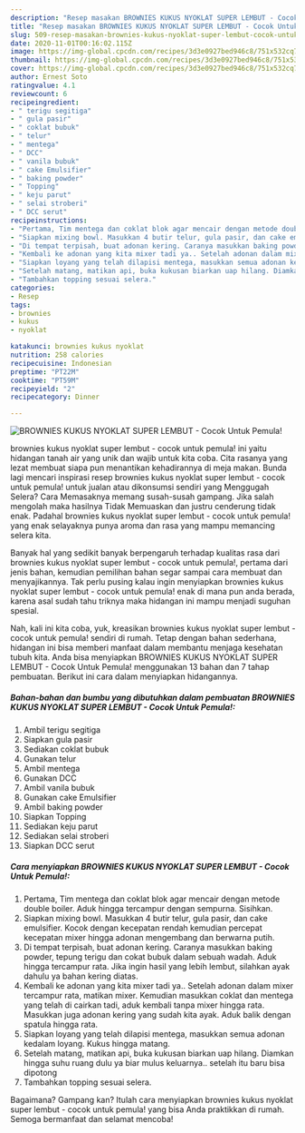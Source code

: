 ```yaml
---
description: "Resep masakan BROWNIES KUKUS NYOKLAT SUPER LEMBUT - Cocok Untuk Pemula! | Cara Membuat BROWNIES KUKUS NYOKLAT SUPER LEMBUT - Cocok Untuk Pemula! Yang Sedap"
title: "Resep masakan BROWNIES KUKUS NYOKLAT SUPER LEMBUT - Cocok Untuk Pemula! | Cara Membuat BROWNIES KUKUS NYOKLAT SUPER LEMBUT - Cocok Untuk Pemula! Yang Sedap"
slug: 509-resep-masakan-brownies-kukus-nyoklat-super-lembut-cocok-untuk-pemula-cara-membuat-brownies-kukus-nyoklat-super-lembut-cocok-untuk-pemula-yang-sedap
date: 2020-11-01T00:16:02.115Z
image: https://img-global.cpcdn.com/recipes/3d3e0927bed946c8/751x532cq70/brownies-kukus-nyoklat-super-lembut-cocok-untuk-pemula-foto-resep-utama.jpg
thumbnail: https://img-global.cpcdn.com/recipes/3d3e0927bed946c8/751x532cq70/brownies-kukus-nyoklat-super-lembut-cocok-untuk-pemula-foto-resep-utama.jpg
cover: https://img-global.cpcdn.com/recipes/3d3e0927bed946c8/751x532cq70/brownies-kukus-nyoklat-super-lembut-cocok-untuk-pemula-foto-resep-utama.jpg
author: Ernest Soto
ratingvalue: 4.1
reviewcount: 6
recipeingredient:
- " terigu segitiga"
- " gula pasir"
- " coklat bubuk"
- " telur"
- " mentega"
- " DCC"
- " vanila bubuk"
- " cake Emulsifier"
- " baking powder"
- " Topping"
- " keju parut"
- " selai stroberi"
- " DCC serut"
recipeinstructions:
- "Pertama, Tim mentega dan coklat blok agar mencair dengan metode double boiler. Aduk hingga tercampur dengan sempurna. Sisihkan."
- "Siapkan mixing bowl. Masukkan 4 butir telur, gula pasir, dan cake emulsifier. Kocok dengan kecepatan rendah kemudian percepat kecepatan mixer hingga adonan mengembang dan berwarna putih."
- "Di tempat terpisah, buat adonan kering. Caranya masukkan baking powder, tepung terigu dan cokat bubuk dalam sebuah wadah. Aduk hingga tercampur rata. Jika ingin hasil yang lebih lembut, silahkan ayak dahulu ya bahan kering diatas."
- "Kembali ke adonan yang kita mixer tadi ya.. Setelah adonan dalam mixer tercampur rata, matikan mixer. Kemudian masukkan coklat dan mentega yang telah di cairkan tadi, aduk kembali tanpa mixer hingga rata. Masukkan juga adonan kering yang sudah kita ayak. Aduk balik dengan spatula hingga rata."
- "Siapkan loyang yang telah dilapisi mentega, masukkan semua adonan kedalam loyang. Kukus hingga matang."
- "Setelah matang, matikan api, buka kukusan biarkan uap hilang. Diamkan hingga suhu ruang dulu ya biar mulus keluarnya.. setelah itu baru bisa dipotong"
- "Tambahkan topping sesuai selera."
categories:
- Resep
tags:
- brownies
- kukus
- nyoklat

katakunci: brownies kukus nyoklat 
nutrition: 258 calories
recipecuisine: Indonesian
preptime: "PT22M"
cooktime: "PT59M"
recipeyield: "2"
recipecategory: Dinner

---
```



![BROWNIES KUKUS NYOKLAT SUPER LEMBUT - Cocok Untuk Pemula!](https://img-global.cpcdn.com/recipes/3d3e0927bed946c8/751x532cq70/brownies-kukus-nyoklat-super-lembut-cocok-untuk-pemula-foto-resep-utama.jpg)


brownies kukus nyoklat super lembut - cocok untuk pemula! ini yaitu hidangan tanah air yang unik dan wajib untuk kita coba. Cita rasanya yang lezat membuat siapa pun menantikan kehadirannya di meja makan.
Bunda lagi mencari inspirasi resep brownies kukus nyoklat super lembut - cocok untuk pemula! untuk jualan atau dikonsumsi sendiri yang Menggugah Selera? Cara Memasaknya memang susah-susah gampang. Jika salah mengolah maka hasilnya Tidak Memuaskan dan justru cenderung tidak enak. Padahal brownies kukus nyoklat super lembut - cocok untuk pemula! yang enak selayaknya punya aroma dan rasa yang mampu memancing selera kita.



Banyak hal yang sedikit banyak berpengaruh terhadap kualitas rasa dari brownies kukus nyoklat super lembut - cocok untuk pemula!, pertama dari jenis bahan, kemudian pemilihan bahan segar sampai cara membuat dan menyajikannya. Tak perlu pusing kalau ingin menyiapkan brownies kukus nyoklat super lembut - cocok untuk pemula! enak di mana pun anda berada, karena asal sudah tahu triknya maka hidangan ini mampu menjadi suguhan spesial.


Nah, kali ini kita coba, yuk, kreasikan brownies kukus nyoklat super lembut - cocok untuk pemula! sendiri di rumah. Tetap dengan bahan sederhana, hidangan ini bisa memberi manfaat dalam membantu menjaga kesehatan tubuh kita. Anda bisa menyiapkan BROWNIES KUKUS NYOKLAT SUPER LEMBUT - Cocok Untuk Pemula! menggunakan 13 bahan dan 7 tahap pembuatan. Berikut ini cara dalam menyiapkan hidangannya.

<!--inarticleads1-->

##### Bahan-bahan dan bumbu yang dibutuhkan dalam pembuatan BROWNIES KUKUS NYOKLAT SUPER LEMBUT - Cocok Untuk Pemula!:

1. Ambil  terigu segitiga
1. Siapkan  gula pasir
1. Sediakan  coklat bubuk
1. Gunakan  telur
1. Ambil  mentega
1. Gunakan  DCC
1. Ambil  vanila bubuk
1. Gunakan  cake Emulsifier
1. Ambil  baking powder
1. Siapkan  Topping
1. Sediakan  keju parut
1. Sediakan  selai stroberi
1. Siapkan  DCC serut




<!--inarticleads2-->

##### Cara menyiapkan BROWNIES KUKUS NYOKLAT SUPER LEMBUT - Cocok Untuk Pemula!:

1. Pertama, Tim mentega dan coklat blok agar mencair dengan metode double boiler. Aduk hingga tercampur dengan sempurna. Sisihkan.
1. Siapkan mixing bowl. Masukkan 4 butir telur, gula pasir, dan cake emulsifier. Kocok dengan kecepatan rendah kemudian percepat kecepatan mixer hingga adonan mengembang dan berwarna putih.
1. Di tempat terpisah, buat adonan kering. Caranya masukkan baking powder, tepung terigu dan cokat bubuk dalam sebuah wadah. Aduk hingga tercampur rata. Jika ingin hasil yang lebih lembut, silahkan ayak dahulu ya bahan kering diatas.
1. Kembali ke adonan yang kita mixer tadi ya.. Setelah adonan dalam mixer tercampur rata, matikan mixer. Kemudian masukkan coklat dan mentega yang telah di cairkan tadi, aduk kembali tanpa mixer hingga rata. Masukkan juga adonan kering yang sudah kita ayak. Aduk balik dengan spatula hingga rata.
1. Siapkan loyang yang telah dilapisi mentega, masukkan semua adonan kedalam loyang. Kukus hingga matang.
1. Setelah matang, matikan api, buka kukusan biarkan uap hilang. Diamkan hingga suhu ruang dulu ya biar mulus keluarnya.. setelah itu baru bisa dipotong
1. Tambahkan topping sesuai selera.




Bagaimana? Gampang kan? Itulah cara menyiapkan brownies kukus nyoklat super lembut - cocok untuk pemula! yang bisa Anda praktikkan di rumah. Semoga bermanfaat dan selamat mencoba!
